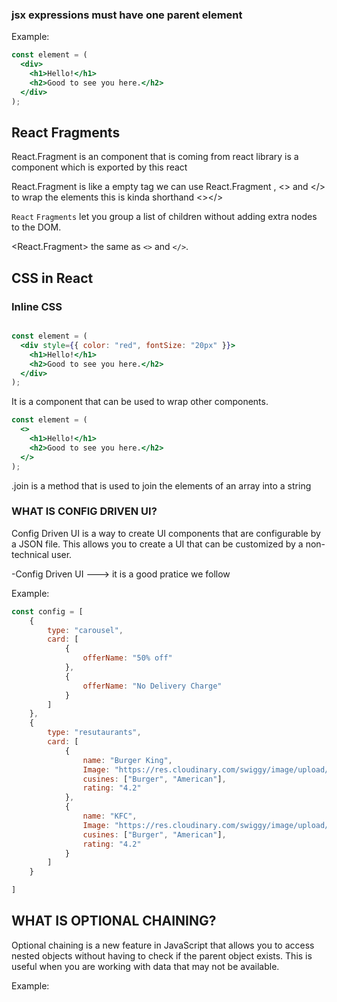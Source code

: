 ### jsx expressions must have one parent element

Example:

```jsx
const element = (
  <div>
    <h1>Hello!</h1>
    <h2>Good to see you here.</h2>
  </div>
);
```

## React Fragments

React.Fragment is an component that
is coming from react library
is a component which is exported by this react

React.Fragment is like a empty tag
we can use React.Fragment , <> and </> to wrap the elements
this is kinda shorthand  <></>
    

`React` `Fragments` let you group a list of children without adding extra nodes to the DOM.

<React.Fragment> the same as `<>` and `</>`.


## CSS in React

### Inline CSS

```jsx

const element = (
  <div style={{ color: "red", fontSize: "20px" }}>
    <h1>Hello!</h1>
    <h2>Good to see you here.</h2>
  </div>
);

```


It is a component that can be used to wrap other components.


```jsx
const element = (
  <>
    <h1>Hello!</h1>
    <h2>Good to see you here.</h2>
  </>
);
```

.join is a method that is used to join the elements of an array into a string



### WHAT IS CONFIG DRIVEN UI?

Config Driven UI is a way to create UI components that are configurable by a JSON file. This allows you to create a UI that can be customized by a non-technical user.

-Config Driven UI ---> it is a good pratice we follow

Example:

```jsx
const config = [
    {
        type: "carousel",
        card: [
            {
                offerName: "50% off"
            },
            {
                offerName: "No Delivery Charge"
            }
        ]
    },
    {
        type: "resutaurants",
        card: [
            {
                name: "Burger King",
                Image: "https://res.cloudinary.com/swiggy/image/upload/fl_lossy,f_auto,q_auto,w_508,h_320,c_fill/0bf19a82b109b40c2f5c56d00f071a33",
                cusines: ["Burger", "American"],
                rating: "4.2"
            },
            {
                name: "KFC",
                Image: "https://res.cloudinary.com/swiggy/image/upload/fl_lossy,f_auto,q_auto,w_508,h_320,c_fill/0bf19a82b109b40c2f5c56d00f071a33",
                cusines: ["Burger", "American"],
                rating: "4.2"
            }
        ]
    }

]

```


## WHAT IS OPTIONAL CHAINING?

Optional chaining is a new feature in JavaScript that allows you to access nested objects without having to check if the parent object exists. This is useful when you are working with data that may not be available.

Example: 

```jsx
